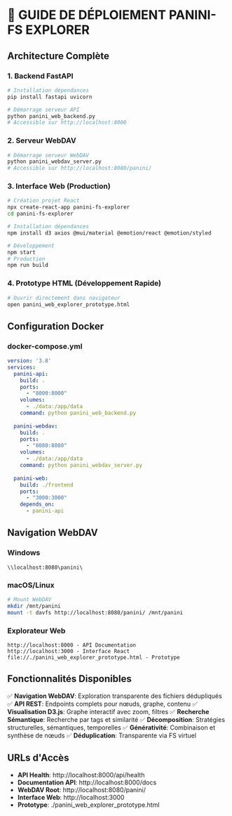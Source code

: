 # 🚀 GUIDE DE DÉPLOIEMENT PANINI-FS EXPLORER

## Architecture Complète

### 1. Backend FastAPI
```bash
# Installation dépendances
pip install fastapi uvicorn

# Démarrage serveur API
python panini_web_backend.py
# Accessible sur http://localhost:8000
```

### 2. Serveur WebDAV
```bash
# Démarrage serveur WebDAV
python panini_webdav_server.py
# Accessible sur http://localhost:8080/panini/
```

### 3. Interface Web (Production)
```bash
# Création projet React
npx create-react-app panini-fs-explorer
cd panini-fs-explorer

# Installation dépendances
npm install d3 axios @mui/material @emotion/react @emotion/styled

# Développement
npm start
# Production
npm run build
```

### 4. Prototype HTML (Développement Rapide)
```bash
# Ouvrir directement dans navigateur
open panini_web_explorer_prototype.html
```

## Configuration Docker

### docker-compose.yml
```yaml
version: '3.8'
services:
  panini-api:
    build: .
    ports:
      - "8000:8000"
    volumes:
      - ./data:/app/data
    command: python panini_web_backend.py
  
  panini-webdav:
    build: .
    ports:
      - "8080:8080"
    volumes:
      - ./data:/app/data
    command: python panini_webdav_server.py
  
  panini-web:
    build: ./frontend
    ports:
      - "3000:3000"
    depends_on:
      - panini-api
```

## Navigation WebDAV

### Windows
```
\\localhost:8080\panini\
```

### macOS/Linux
```bash
# Mount WebDAV
mkdir /mnt/panini
mount -t davfs http://localhost:8080/panini/ /mnt/panini
```

### Explorateur Web
```
http://localhost:8000 - API Documentation
http://localhost:3000 - Interface React
file://./panini_web_explorer_prototype.html - Prototype
```

## Fonctionnalités Disponibles

✅ **Navigation WebDAV**: Exploration transparente des fichiers dédupliqués
✅ **API REST**: Endpoints complets pour nœuds, graphe, contenu
✅ **Visualisation D3.js**: Graphe interactif avec zoom, filtres
✅ **Recherche Sémantique**: Recherche par tags et similarité
✅ **Décomposition**: Stratégies structurelles, sémantiques, temporelles
✅ **Générativité**: Combinaison et synthèse de nœuds
✅ **Déduplication**: Transparente via FS virtuel

## URLs d'Accès

- **API Health**: http://localhost:8000/api/health
- **Documentation API**: http://localhost:8000/docs
- **WebDAV Root**: http://localhost:8080/panini/
- **Interface Web**: http://localhost:3000
- **Prototype**: ./panini_web_explorer_prototype.html
